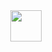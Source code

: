 <div align="center">
  <a href="https://t.me/TheRomantic20">
    <img src="https://shields.io/badge/My_Telegram-2AABEE?logo=telegram&logoColor=white" height="50"/>
  </a>
</div>


